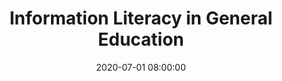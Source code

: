 ---
layout: poster
title: "Information Literacy in General Education"
description: "In a multi-year process, an entire general education curriculum was revised. Through this revision, the curriculum went from a subject-focused list to one that highly emphasizes critical thinking, problem-solving, and analysis. The library was fortunate to be involved throughout this revision working with faculty for a comprehensive 4-year curriculum. We will explore the ways in which the library was involved and what the resulting curriculum became, including information on key takeaways regarding delivery in two modalities (classroom-based and online). We will also explain how this impacted library resources and services in the curriculum’s first year and what its future may be."
date: 2020-07-01 08:00:00
speaker-data: [18, 27]
presenters:
  - {
      name: Catie Carlson,
      bio: Catie Carlson is the Library Director at the University of Cincinnati Clermont College. She previously worked at Tiffin University as the Library Director during their general education curriculum revision. She holds a an MLIS, MEd, and is currently enrolled in a doctoral program for Adult Learning & Leadership.,
      institution: University of Cincinnati Clermont College
    }
  - {
      name: Luann Edwards,
      bio: Luann Edwards is the current Library Director at Tiffin University, having worked previously as the Online Services Librarian. She is involved in the ongoing general education efforts, including the delivery of an information-literacy focused course developed during the curriculum revision. She holds a MLIS and MA in English.,
      institution: Tiffin University
    }
session-contents:
#  - type: video
#    url: NOT SUBMITTING AN INTRO VIDEO FOR THE POSTER
#    title: Intro Video
#  - type: image
#    url: /img/posters/filename.png
#    title: Image Title
#    alt: Alt text
#    text-description: "<ol><li>Thing One</li><li>Thing Two</li></ol>"
supplemental-docs:
#  - type: word
#    url: /handouts/handout.docx
#    title: My great worksheet
#  - type: pdf
#    url: /handouts/my-handout.pdf
#    title: Sample Handout
  - type: website
    url: https://sway.office.com/Yxqmw3x5MPBoQjjz?ref=Link
    title: Poster via Microsoft Sway
isStaticPost: false
published: true
---